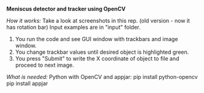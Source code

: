 **Meniscus detector and tracker using OpenCV**

*How it works:*
Take a look at screenshots in this rep. (old version - now it has rotation bar)
Input examples are in "input" folder.
1) You run the code and see GUI window with trackbars and image window.
2) You change trackbar values until desired object is highlighted green.
3) You press "Submit" to write the X coordinate of object to file and proceed to next image.

*What is needed:*
Python with OpenCV and appjar:
pip install python-opencv
pip install appjar
